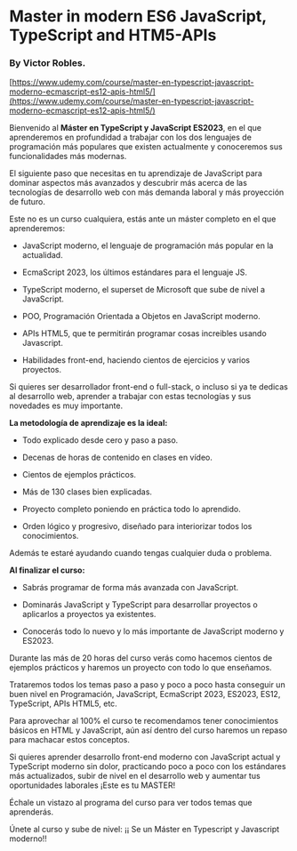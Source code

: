 # Master in modern ES6 JavaScript, TypeScript and HTM5-APIs
### By Victor Robles.

[https://www.udemy.com/course/master-en-typescript-javascript-moderno-ecmascript-es12-apis-html5/](https://www.udemy.com/course/master-en-typescript-javascript-moderno-ecmascript-es12-apis-html5/)

Bienvenido al **Máster en TypeScript y JavaScript ES2023**, en el que aprenderemos en profundidad a trabajar con los dos lenguajes de programación más populares que existen actualmente y conoceremos sus funcionalidades más modernas.

El siguiente paso que necesitas en tu aprendizaje de JavaScript para dominar aspectos más avanzados y descubrir más acerca de las tecnologías de desarrollo web con más demanda laboral y más proyección de futuro.

Este no es un curso cualquiera, estás ante un máster completo en el que aprenderemos:

* JavaScript moderno, el lenguaje de programación más popular en la actualidad.

* EcmaScript 2023, los últimos estándares para el lenguaje JS.

* TypeScript moderno, el superset de Microsoft que sube de nivel a JavaScript.

* POO, Programación Orientada a Objetos en JavaScript moderno.

* APIs HTML5, que te permitirán programar cosas increibles usando Javascript.

* Habilidades front-end, haciendo cientos de ejercicios y varios proyectos.

Si quieres ser desarrollador front-end o full-stack, o incluso si ya te dedicas al desarrollo web, aprender a trabajar con estas tecnologías y sus novedades es muy importante.

**La metodología de aprendizaje es la ideal:**

* Todo explicado desde cero y paso a paso.

* Decenas de horas de contenido en clases en vídeo.

* Cientos de ejemplos prácticos.

* Más de 130 clases bien explicadas.

* Proyecto completo poniendo en práctica todo lo aprendido.

* Orden lógico y progresivo, diseñado para interiorizar todos los conocimientos.

Además te estaré ayudando cuando tengas cualquier duda o problema.

**Al finalizar el curso:**

* Sabrás programar de forma más avanzada con JavaScript.

* Dominarás JavaScript y TypeScript para desarrollar proyectos o aplicarlos a proyectos ya existentes.

* Conocerás todo lo nuevo y lo más importante de JavaScript moderno y ES2023.

Durante las más de 20 horas del curso verás como hacemos cientos de ejemplos prácticos y haremos un proyecto con todo lo que enseñamos.

Trataremos todos los temas paso a paso y poco a poco hasta conseguir un buen nivel en Programación, JavaScript, EcmaScript 2023, ES2023, ES12, TypeScript, APIs HTML5, etc.

Para aprovechar al 100% el curso te recomendamos tener conocimientos básicos en HTML y JavaScript, aún así dentro del curso haremos un repaso para machacar estos conceptos.

Si quieres aprender desarrollo front-end moderno con JavaScript actual y TypeScript moderno sin dolor, practicando poco a poco con los estándares más actualizados, subir de nivel en el desarrollo web y aumentar tus oportunidades laborales ¡Este es tu MASTER!

Échale un vistazo al programa del curso para ver todos temas que aprenderás.

Únete al curso y sube de nivel: ¡¡ Se un Máster en Typescript y Javascript moderno!!
